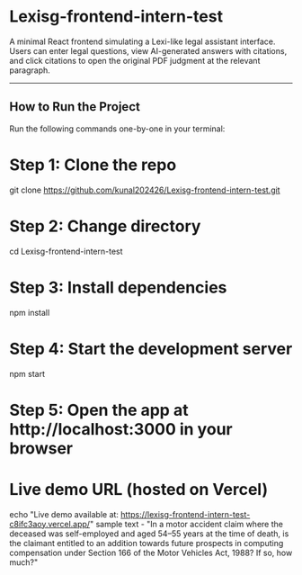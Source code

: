 # Lexisg-frontend-intern-test

A minimal React frontend simulating a Lexi-like legal assistant interface. Users can enter legal questions, view AI-generated answers with citations, and click citations to open the original PDF judgment at the relevant paragraph.

---

## How to Run the Project

Run the following commands one-by-one in your terminal:

# Step 1: Clone the repo
git clone https://github.com/kunal202426/Lexisg-frontend-intern-test.git

# Step 2: Change directory
cd Lexisg-frontend-intern-test

# Step 3: Install dependencies
npm install

# Step 4: Start the development server
npm start

# Step 5: Open the app at http://localhost:3000 in your browser

# Live demo URL (hosted on Vercel)
echo "Live demo available at: https://lexisg-frontend-intern-test-c8ifc3aoy.vercel.app/"
sample text - "In a motor accident claim where the deceased was self-employed and aged 54–55 years at the time of death, is the claimant entitled to an addition towards future prospects in computing compensation under Section 166 of the Motor Vehicles Act, 1988? If so, how much?"
